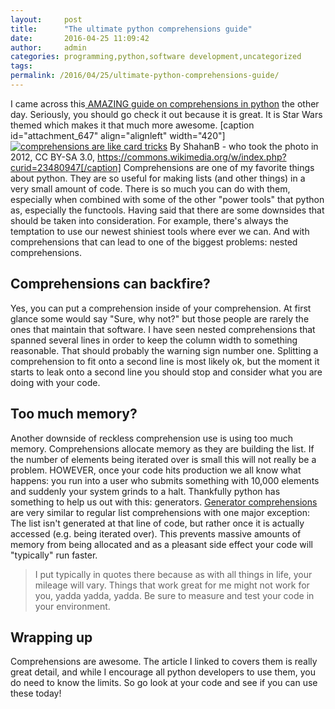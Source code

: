 ```yaml
---
layout:     post
title:      "The ultimate python comprehensions guide"
date:       2016-04-25 11:09:42
author:     admin
categories: programming,python,software development,uncategorized
tags:  
permalink: /2016/04/25/ultimate-python-comprehensions-guide/
---
```

I came across this[ AMAZING guide on comprehensions in python](https://gist.github.com/bearfrieze/a746c6f12d8bada03589) the other day. Seriously, you should go check it out because it is great. It is Star Wars themed which makes it that much more awesome. [caption id="attachment_647" align="alignleft" width="420"][![comprehensions are like card tricks](https://ironboundsoftware.com/blog-imgs/uploads/2016/04/Display_Card_Flourish-420x349.jpg)](https://ironboundsoftware.com/blog-imgs/uploads/2016/04/Display_Card_Flourish.jpg) By ShahanB - who took the photo in 2012, CC BY-SA 3.0, https://commons.wikimedia.org/w/index.php?curid=23480947[/caption] Comprehensions are one of my favorite things about python. They are so useful for making lists (and other things) in a very small amount of code. There is so much you can do with them, especially when combined with some of the other "power tools" that python as, especially the functools. Having said that there are some downsides that should be taken into consideration. For example, there's always the temptation to use our newest shiniest tools where ever we can. And with comprehensions that can lead to one of the biggest problems: nested comprehensions. 

## Comprehensions can backfire?

Yes, you can put a comprehension inside of your comprehension. At first glance some would say "Sure, why not?" but those people are rarely the ones that maintain that software. I have seen nested comprehensions that spanned several lines in order to keep the column width to something reasonable. That should probably the warning sign number one. Splitting a comprehension to fit onto a second line is most likely ok, but the moment it starts to leak onto a second line you should stop and consider what you are doing with your code. 

## Too much memory?

Another downside of reckless comprehension use is using too much memory. Comprehensions allocate memory as they are building the list. If the number of elements being iterated over is small this will not really be a problem. HOWEVER, once your code hits production we all know what happens: you run into a user who submits something with 10,000 elements and suddenly your system grinds to a halt. Thankfully python has something to help us out with this: generators. [Generator comprehensions](https://wiki.python.org/moin/Generators) are very similar to regular list comprehensions with one major exception: The list isn't generated at that line of code, but rather once it is actually accessed (e.g. being iterated over). This prevents massive amounts of memory from being allocated and as a pleasant side effect your code will "typically" run faster. 

> I put typically in quotes there because as with all things in life, your mileage will vary. Things that work great for me might not work for you, yadda yadda, yadda. Be sure to measure and test your code in your environment.

## Wrapping up

Comprehensions are awesome. The article I linked to covers them is really great detail, and while I encourage all python developers to use them, you do need to know the limits. So go look at your code and see if you can use these today!
